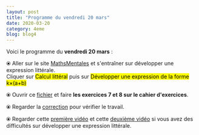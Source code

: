 ```yaml
---
layout: post
title: "Programme du vendredi 20 mars"
date: 2020-03-20
category: 4eme
blog: blog4
---
```


Voici le programme du <b>vendredi 20 mars</b> :

⦿ Aller sur le site <a href="http://mathsmentales.net/">MathsMentales</a> et s'entraîner sur développer une expression littérale.
<br>
Cliquer sur <mark>Calcul littéral</mark> puis sur <mark>Développer une expression de la forme k×(a+b)</mark>
 
⦿ Ouvrir ce <a class="exercice" href="/exercices/4eme/4eme_exercices_vendredi_20_mars_2020.pdf">fichier</a> et faire <b>les exercices 7 et 8 sur le cahier d'exercices</b>. 
 
⦿ Regarder la <a class="correction" href="/exercices/4eme/4eme_exercices_vendredi_20_mars_2020_corrections.pdf">correction</a> pour vérifier  le travail. 
 
⦿ Regarder cette <a class="video" href="https://youtu.be/S_ckQpWzmG8">première vidéo</a> et cette <a class="video" href="https://youtu.be/URNld8xsXgM">deuxième vidéo</a> si vous avez des difficultés sur développer une expression littérale.
